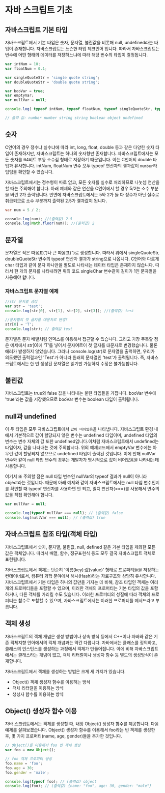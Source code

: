 # 자바 스크립트 기초

## 자바스크립트 기본 타입
자바스크립트에서 기본 타입은 숫자, 문자열, 불린값을 비롯해 null, undefined라는 타입이 존재합니다. 자바스크립트는 느슨한 타입 체크언어 입니다. 따라서 자바스크립트는 변수에 어떤 형태의 데이터를 저장하느냐에 따라 해당 변수의 타입이 결정됩니다. 


```javascript
var intNum = 10;
var floatNum = 0.1;

var singleQuoteStr = 'single quote string';
var doubleQuoteStr = 'double quote string';

var booVar = true;
var emptyVar;
var nullVar = null;

console.log( typeof intNum, typeof floatNum, typeof singleQuoteStr, typeof doubleQuoteStr, typeof booVar, typeof nullVar, typeof emptyVar);

// 출력 값: number number string string boolean object undefined
```

## 숫자
C언어의 경우 정수냐 실수냐에 따라 int, long, float, double 등과 같은 다양한 숫자 타입이 존재하지만, 자바스크립트는 하나의 숫자형만 존재합니다. 자바스크립트에서는 모든 숫자를 64비트 부동 소수점 형태로 저장하기 때문입니다. 이는 C언어의 double 타입과 유사합니다. intNum, floatNum 변수 모두 typeof 연산자의 결과값이 `number`타입임을 확인할 수 있습니다.


자바스크립트에서는 정수형이 따로 없고, 모든 숫자를 실수로 처리하므로 나눗셈 연산을 할 때는 주의해야 합니다. 아래 예제와 같은 연산을 C언어에서 할 경우 5/2는 소수 부분을 버린 2가 출력됩니다. 반면에 자바스크립트에서는 5와 2가 둘 다 정수가 아닌 실수로 취급되므로 소수 부분까지 출력된 2.5가 결과값이 됩니다. 

```java
var num = 5 / 2;

console.log(num); //(출력값) 2.5
console.log(Math.floor(num)); //(출력값) 2
```

## 문자열
문자열은 작은 따옴표(')나 큰 따옴표(")로 생성합니다. 따라서 위에서 singleQuoteStr, doubleQuoteStr 변수의 typeof 연산자 결과가 string으로 나옵니다. C언어와 다르게 char 타입과 같이 문자 하나만을 별도로 나타내는 데이터 타입은 존재하지 않습니다. 따라서 한 개의 문자를 나타내려면 위의 코드 singleChar 변수같이 길이가 1인 문자열을 사용해야 합니다.

### 자바스크립트 문자열 예제
```javascript
//str 문자열 생성
var str = 'test';
console.log(str[0], str[1], str[2], str[3]); //(출력값) test

//문자열의 첫 글자를 대문자로 변경?
str[0] = 'T';
console.log(str); // 출력값 test
```

문자열은 문자 배열처럼 인덱스를 이용해서 접근할 수 있습니다. 그리고 가장 주목할 점은 예제에서 str[0]에 'T'를 넣어서 문자여르이 첫 글자를 대문자로 변경했습니다. 물론 에러가 발생하지 않았습니다. 그러나 console.log(str)로 문자열을 출력하면, 우리가 의도했던 출력결과인 'Test'가 아니라 원래의 문자열인 'test'가 출력됩니다. 즉, 자바스크립트에서는 한 번 생성된 문자열은 읽기만 가능하지 수정은 불가능합니다.

## 불린값
자바스크립트는 true와 false 값을 나타내는 불린 타입들을 가집니다. booVar 변수에 'true'라는 값을 저장했으므로 booVar 변수는 boolean 타입이 출력됩니다.

## null과 undefined
이 두 타입은 모두 자바스크립트에서 `값이 비어있음`을 나타냅니다. 자바스크립트 환경 내에서 기본적으로 값이 할당되지 않은 변수는 undefined 타입이며, undefined 타입의 변수는 변수 자체의 값 또한 undefined입니다.이처럼 자바스크립트에서 undefined는 타입이자, 값을 나타내는 것에 주의합시다. 위의 예제코드에서 emptyVar 변수에는 아무런 값이 할당되지 않으므로 undefined 타입이 출력된 것입니다. 이에 반해 nullVar 변수와 같이 null 타입 변수의 경우는 개발자가 명시적으로 값이 비어있음을 나타내는데 사용합니다.

여기서 또 주의할 점은 null 타입 변수인 nullVar의 typeof 결과가 null이 아니라 object라는 것입니다. 때문에 아래 예제와 같이 자바스크립트에서는 null 타입 변수인지를 확인할 때 typeof 연산자를 사용하면 안 되고, 일치 연산자(===)를 사용해서 변수의 값을 직접 확인해야 합니다.

```javascript
var nullVar = null;

console.log(typeof nullVar === null); // (출력값) false
console.log(nullVar === null); // (출력값) true
```


## 자바스크립트 참조 타입(객체 타입)

자바스크립트에서 숫자, 문자열, 불린값, null, defined 같은 기본 타입을 제외한 모든 값은 객체입니다. 따라서 배열, 함수, 정규표현식 등도 모두 결국 자바스크립트 객체로 표현됩니다.

자바스크립트에서 객체는 단순히 '이름(key):값(value)' 형태로 프로퍼티들을 저장하는 컨테이너로서, 컴퓨터 과학 분야에서 해시(Hash)라는 자료구조와 상당히 유사합니다. 자바스크립트에서 기본 타입은 하나의 값만을 가지는 데 비해, 참조 타입인 객체는 여러 개의 프로퍼티들을 포함할 수 있으며, 이러한 객체의 프로퍼티는 기본 타입의 값을 포함하거나, 다른 객체를 가리킬 수도 있습니다. 이러한 프로퍼티의 성질에 따라 객체의 프로퍼티는 함수로 포함할 수 있으며, 자바스크립트에서는 이러한 프로퍼티를 메서드라고 부릅니다.

## 객체 생성
자바스크립트의 객체 개념은 생성 방법이나 상속 방식 등에서 C++이나 자바와 같은 기존 객체지향 언어에서의 객체 개념과는 약간 다릅니다. 자바에서는 클래스를 정의하고, 클래스의 인스턴스를 생성하는 과정에서 객체가 만들어집니다. 이에 비해 자바스크립트에서는 클래스라는 개념이 없고, 객체 리터럴이나 생성자 함수 등 별도의 생성방식이 존재합니다.

자바스크립트에서 객체를 생성하는 방법은 크게 세 가지가 있습니다.

- Object() 객체 생성자 함수를 이용하는 방식
- 객체 리터럴을 이용하는 방식
- 생성자 함수를 이용하는 방식


## Object() 생성자 함수 이용

자바 스크립트에서는 객체를 생성할 때, 내장 Object() 생성자 함수를 제공합니다. 다음 예제를 살펴보겠습니다. Object() 생성자 함수를 이용해서 foo라는 빈 객체를 생성한 후, 몇 가지 프로퍼티(name, age, gender)들을 추가한 것입니다.

```javascript
// Object()를 이용해서 foo 빈 객체 생성
var foo = new Object();

// foo 객체 프로퍼티 생성
foo.name = 'foo';
foo.age = 30;
foo.gender = 'male';

console.log(typeof foo); // (출력값) object
console.log(foo); // (출력값) {name: "foo", age: 30, gender: "male"}
```
